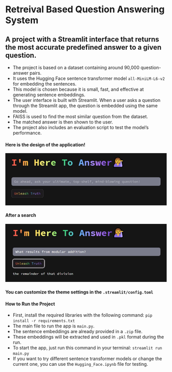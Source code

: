 # Retreival Based Question Answering System


## A project with a Streamlit interface that returns the most accurate predefined answer to a given question.

- The project is based on a dataset containing around 90,000 question-answer pairs.
- It uses the Hugging Face sentence transformer model `all-MiniLM-L6-v2` for embedding the sentences.
- This model is chosen because it is small, fast, and effective at generating sentence embeddings.
- The user interface is built with Streamlit.  When a user asks a question through the Streamlit app, the question is embedded using the same model.
- FAISS is used to find the most similar question from the dataset.
- The matched answer is then shown to the user.
- The project also includes an evaluation script to test the model’s performance.
  



#### Here is the design of the application!

![Photo](Images/Photo1.jpg)

#### After a search

![Photo](Images/Photo2.jpg)

#### You can customize the theme settings in the `.streamlit/config.toml`


#### How to Run the Project
- First, install the required libraries with the following command:  `pip install -r requirements.txt`
- The main file to run the app is `main.py`.
- The sentence embeddings are already provided in a `.zip` file.
- These embeddings will be extracted and used in `.pkl` format during the run.
- To start the app, just run this command in your terminal: `streamlit run main.py`
- If you want to try different sentence transformer models or change the current one, you can use the `Hugging_Face.ipynb` file for testing.




